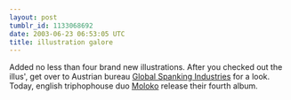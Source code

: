 ```yaml
---
layout: post
tumblr_id: 1133068692  
date: 2003-06-23 06:53:05 UTC
title: illustration galore
---
```


Added no less than four brand new illustrations. After you checked out the illus', get over to Austrian bureau <a href="http://global-spanking.com/" target="_blank">Global Spanking Industries</a> for a look. Today, english triphophouse duo <a href="http://www.moloko.co.uk/" target="_blank">Moloko</a> release their fourth album.
